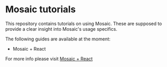# Mosaic tutorials

This repository contains tutorials on using Mosaic. These are supposed to provide a clear insight into Mosaic's usage specifics.

The following guides are available at the moment:
- Mosaic + React

For more info please visit [Mosaic + React](https://docs.mosaic.js.org/tutorials/intro-to-mosaic-+-react)